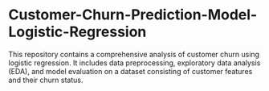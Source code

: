 # Customer-Churn-Prediction-Model-Logistic-Regression
This repository contains a comprehensive analysis of customer churn using logistic regression. It includes data preprocessing, exploratory data analysis (EDA), and model evaluation on a dataset consisting of customer features and their churn status.
